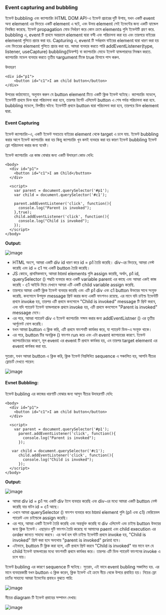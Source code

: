 ### Event capturing and bubbling

ইভেন্ট bubbling এবং ক্যাপচারিং HTML DOM API-এ ইভেন্ট প্রচারের দুটি উপায়, যখন একটি event অন্য element এর  ভিতরে একটি element এ ঘটে, এবং উভয় element সেই ইভেন্টের জন্য একটি হ্যান্ডেল নিবন্ধিত করেছে. ইভেন্ট propagation মোড নির্ধারণ করে কোন ক্রমে elements গুলি ইভেন্টটি গ্রহণ করে. bubbling এ, event টি প্রথমে অন্তরতম element দ্বারা বন্দী এবং পরিচালনা করা হয় এবং তারপরে বাইরের element গুলিতে প্রচার করা হয়. Capturing এ, event টি সর্বপ্রথম বাইরের element দ্বারা ধারণ করা হয় এবং ভিতরের element গুলিতে প্রচার করা হয়. আমরা ব্যবহার করতে পারি addEventListener(type, listener, useCapture) bubbling(ডিফল্ট) বা ক্যাপচারিং মোডে ইভেন্ট হ্যান্ডলারদের নিবন্ধন করতে. ক্যাপচারিং মডেল ব্যবহার করতে তৃতীয় যargument টিকে true হিসাবে পাস করুন.

উদাহরণ 
```
<div id="p1">  
    <button id="c1">I am child button</button>  
</div>
```
উপরের কাঠামোতে, অনুমান করুন যে button element টিতে একটি ক্লিক ইভেন্ট ঘটেছে।
ক্যাপচারিং মডেলে, ইভেন্টটি প্রথমে ডিভ দ্বারা পরিচালনা করা হবে, তারপর টার্গেট এলিমেন্ট button এ শেষ পর্যন্ত  পরিচালনা করা হবে.
bubbling মডেলে, বিপরীত ঘটবে: ইভেন্টটি প্রথমে button দ্বারা পরিচালনা করা হবে, তারপরে ডিভ element দ্বারা.

#### Event Capturing
ইভেন্ট ক্যাপচারিং-এ, একটি ইভেন্ট সবচেয়ে বাইরের element থেকে target এ চলে যায়. ইভেন্ট bubbling করার আগে ইভেন্ট ক্যাপচারিং করা হয় কিন্তু ক্যাপচারিং খুব কমই ব্যবহার করা হয় কারণ ইভেন্ট bubbling ইভেন্ট ফ্লো পরিচালনা করার জন্য যথেষ্ট।

ইভেন্ট ক্যাপচারিং এর কাজ বোঝার জন্য একটি উদাহরণ কোড দেখি:
```
<body>  
  <div id="p1">  
    <button id="c1">I am Child</button>  
  </div>  
    
  <script>  
    var parent = document.querySelector('#p1');  
    var child = document.querySelector('#c1');  
  
    parent.addEventListener('click', function(){  
      console.log("Parent is invoked");  
    },true);  
    child.addEventListener('click', function(){  
      console.log("Child is invoked");  
    });  
  </script>  
</body>  
```
**Output:**

![image](https://user-images.githubusercontent.com/712313/142607809-7e76f19f-021f-46c1-a2b8-2d78098b3321.png)

 - HTML অংশে, আমরা একটি div id ধারণ করে id = p1 তৈরি করেছি। div-এর ভিতরে, আমরা নেস্ট করেছি এবং id = c1 সহ একটি button তৈরি করেছি।
 - JS কোডে, প্রাথমিকভাবে, আমরা html elements গুলি assign করেছি, অর্থাৎ, p1 id, querySelector () পদ্ধতি ব্যবহার করে একটি variable parent এর  কাছে 
এবং আমরা একই কাজ করেছি - c1 আইডি দিয়ে যেখানে আমরা এটি একটি child variable assign করেছি.
 - তারপরে আমরা একটি ক্লিক ইভেন্ট ব্যবহার করেছি এবং এটি p1 div এবং c1 button উভয়ের সাথে সংযুক্ত করেছি. কনসোলে উপযুক্ত message প্রিন্ট করার জন্য একটি ফাংশনও রয়েছে. এর মানে যদি চাইল্ড ইভেন্টটি প্রথমে invoke হয়, তারপর এটি প্রথমে কনসোলে "Child is invoked" message টি প্রিন্ট করবে, এবং যদি প্যারেন্ট ইভেন্ট হ্যান্ডলারকে প্রথমে invoke হয়, এটি প্রথমে কনসোলে "Parent is invoked" message দেবে।
 - এর পরে, আমরা প্যারেন্ট div এ ইভেন্ট ক্যাপচারিং সক্ষম করার জন্য addEventListner () এর তৃতীয় আর্গুমেন্ট যোগ করেছি।
 - যখন আমরা button এ ক্লিক করি, এটি প্রথমে ফাংশনটি কার্যকর করে, যা প্যারেন্ট ডিভ-এ সংযুক্ত থাকে।
 - এর পরে, button টির অনক্লিক () ফাংশন run করে এবং এটা event ক্যাপচারের কারণে. ইভেন্ট ক্যাপচারিংয়ের কারণে, মূল event এর  event টি প্রথমে কার্যকর হয়, এব তারপর target element এর event কার্যকর করা হয়.

সুতরাং, যখন আমরা button এ ক্লিক করি, ক্লিক ইভেন্ট নিম্নলিখিত sequence এ সঞ্চালিত হয়, আপনি নীচের ফ্লোচার্ট দেখতে পারেন:

![image](https://user-images.githubusercontent.com/712313/142607966-a0227a6c-f5aa-4077-a694-6874fd34fe5c.png)

#### Evnet Bubbling:
ইভেন্ট bubling এর কাজের ধারণাটি বোঝার জন্য আসুন নীচের উদাহরণটি দেখি:
```
<body>  
  <div id="p1">  
    <button id="c1">I am child button</button>  
  </div>  
    
  <script>  
    var parent = document.querySelector('#p1');  
      parent.addEventListener('click', function(){  
        console.log("Parent is invoked");  
      });  
  
   var child = document.querySelector('#c1');  
      child.addEventListener('click', function(){  
        console.log("Child is invoked");  
      });  
  </script>  
</body>
```  
**Output:**

![image](https://user-images.githubusercontent.com/712313/142606233-d0f93544-18dc-49e1-83e5-4d636f61d46e.png)

- আমরা div id = p1 সহ একটি div ট্যাগ ব্যবহার করেছি এবং div-এর মধ্যে আমরা একটি button নেস্ট করেছি যার বাটন id = c1 আছে।
- এখনে আমরা querySelector () ফাংশন ব্যবহার করে html element গুলি (p1 এবং c1) ভেরিয়েবল প্যারেন্ট এবং চাইল্ডকে assign করেছি।
- এর পরে, আমরা একটি ইভেন্ট তৈরি করেছি এবং অন্তর্ভুক্ত করেছি যা div এলিমেন্ট এবং চাইল্ড button উভয়ের জন্য ক্লিক ইভেন্ট। এছাড়াও দুটি ফাংশন তৈরি করেছে যা আমাদের paent এবং child execution এর order জানতে সাহায্য করবে। এর অর্থ হল যদি চাইল্ড ইভেন্টটি প্রথমে invoke হয়, "Child is invoked" প্রিন্ট করা হবে অন্যথায় "parent is invoked" print হবে।
- এইভাবে, button টি ক্লিক করা হলে, এটি প্রথমে প্রিন্ট করবে "Child is invoked" যার মানে হল যে child ইভেন্ট হ্যান্ডলারের মধ্যে ফাংশনটি প্রথমে কার্যকর করে। তারপর এটি ডিভ প্যারেন্ট ফাংশনের invoke এ চলে যায়।

ইভেন্ট bubling এর কারণে sequence টি ঘটেছে। সুতরাং, এই ভাবে event bubling সঞ্চালিত হয়. এর মানে ব্যবহারকারী যখন button এ ক্লিক করেন, ক্লিক ইভেন্ট এই ক্রমে নীচে থেকে উপরে প্রবাহিত হয়। নিচের ফ্লো চার্টের সাহায্যে আমরা ইভেন্টের প্রবাহও বুঝতে পারি:

![image](https://user-images.githubusercontent.com/712313/142606596-d3f2f583-6c89-41d7-b51a-17896f57a89e.png)



নীচের diagram টি ইভেন্ট প্রবাহের সম্পাদন দেখায়:

![image](https://user-images.githubusercontent.com/712313/142607997-8b6caa69-3d3d-446c-a223-724218ff532e.png)

